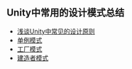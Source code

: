 ## Unity中常用的设计模式总结  
* [浅谈Unity中常见的设计原则](http://www.cnblogs.com/msxh/p/6921679.html)
* [单例模式](./Singleton)  
* [工厂模式](./Factory)  
* [建造者模式](./BuilderPattern)  

